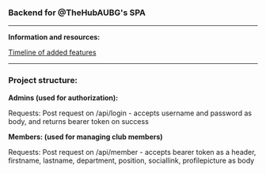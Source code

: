 <h3>Backend for @TheHubAUBG's SPA</h3>
<hr/>
<p><strong>Information and resources: </strong></p>
<p><a href="https://github.com/asynchroza/Hub-Website-Backend/blob/main/tasks.txt">Timeline of added features</a></p>
<hr/>
<h3>Project structure:</h3>
<p><strong>Admins (used for authorization): </p></strong>
<p>Requests: Post request on /api/login - accepts username and password as body, and returns bearer token on success
<p><strong>Members: (used for managing club members)</p></strong>
<p>Requests: Post request on /api/member - accepts bearer token as a header, <br/> firstname, lastname, department, position, sociallink, profilepicture as body</p>
